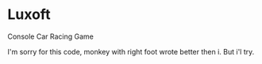 # Luxoft
Console Car Racing Game

I'm sorry for this code, monkey with right foot wrote better then i. But i'l try. 
